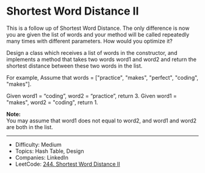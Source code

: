 # Shortest Word Distance II

This is a follow up of Shortest Word Distance. The only difference is now you are given the list of words and your method will be called repeatedly many times with different parameters. How would you optimize it?

Design a class which receives a list of words in the constructor, and implements a method that takes two words word1 and word2 and return the shortest distance between these two words in the list.

For example,
Assume that words = ["practice", "makes", "perfect", "coding", "makes"].

Given word1 = “coding”, word2 = “practice”, return 3.
Given word1 = "makes", word2 = "coding", return 1.

**Note:**  
You may assume that word1 does not equal to word2, and word1 and word2 are both in the list.

---

* Difficulty: Medium
* Topics: Hash Table, Design
* Companies: LinkedIn
* LeetCode: [244. Shortest Word Distance II](https://leetcode.com/problems/shortest-word-distance-ii/description/)
